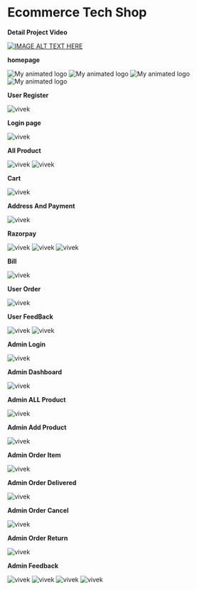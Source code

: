 # Ecommerce Tech Shop

<b>Detail Project Video</b>

[![IMAGE ALT TEXT HERE](https://img.youtube.com/vi/b60U1tl0C6g/0.jpg)](https://www.youtube.com/watch?v=b60U1tl0C6g)

<b>homepage</b>

![My animated logo](image/home1.PNG)
![My animated logo](image/home2.PNG)
![My animated logo](image/home3.PNG)
![My animated logo](image/home4.PNG)


<b>User Register </b>


![vivek](image/register.PNG)

<b>Login page</b>

![vivek](image/login.PNG)

<b>All Product</b>

![vivek](image/pr1.PNG)
![vivek](image/pr2.PNG)

<b>Cart</b>

![vivek](image/cart.PNG)

<b>Address And Payment</b>

![vivek](image/address.PNG)

<b>Razorpay</b>

![vivek](image/razorpay.PNG)
![vivek](image/pay.PNG)
![vivek](image/success.PNG)

<b>Bill</b>

![vivek](image/bill.PNG)

<b>User Order</b>

![vivek](image/useroerder.PNG)

<b>User FeedBack</b>

![vivek](image/msg.PNG)
![vivek](image/mss.PNG)

<b>Admin Login</b>

![vivek](image/adminlogin.PNG)

<b>Admin Dashboard</b>

![vivek](image/admindash.PNG)

<b>Admin ALL Product</b>

![vivek](image/allproduct.PNG)

<b>Admin Add Product</b>

![vivek](image/addproduct.PNG)

<b>Admin Order Item</b>

![vivek](image/order.PNG)

<b>Admin Order Delivered</b>

![vivek](image/deliver.PNG)

<b>Admin Order Cancel</b>

![vivek](image/cancel.PNG)

<b>Admin Order Return</b>

![vivek](image/return.PNG)

<b>Admin Feedback</b>

![vivek](image/msg1.PNG)
![vivek](image/msg2.PNG)
![vivek](image/msgadmin.PNG)
![vivek](image/msgsent.PNG)
